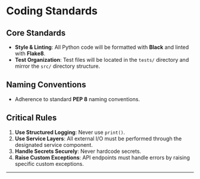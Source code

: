 # Coding Standards

## Core Standards
* **Style & Linting**: All Python code will be formatted with **Black** and linted with **Flake8**.
* **Test Organization**: Test files will be located in the `tests/` directory and mirror the `src/` directory structure.

## Naming Conventions
* Adherence to standard **PEP 8** naming conventions.

## Critical Rules
1.  **Use Structured Logging**: Never use `print()`.
2.  **Use Service Layers**: All external I/O must be performed through the designated service component.
3.  **Handle Secrets Securely**: Never hardcode secrets.
4.  **Raise Custom Exceptions**: API endpoints must handle errors by raising specific custom exceptions.

---
